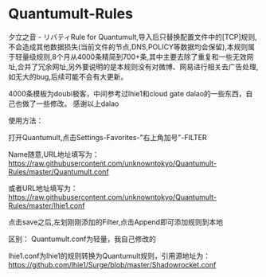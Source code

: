 # Quantumult-Rules
夕立之音 - リバティRule for Quantumult,导入后只替换配置文件中的[TCP]规则,不会造成其他数据损失(当前文件的节点,DNS,POLICY等数据均会保留),本规则属于轻量级规则,8个月从4000条精简到700+条,其中主要去除了重复和一些无效网址,合并了冗余网址,另外要说明的是本规则没有对微博、网易进行相关去广告处理,如无大的bug,后续可能不会有大更新。

4000条模板为doubi极客，中间参考过lhie1和cloud gate dalao的一些东西，自己也做了一些修改。 感谢以上dalao

使用方法：

打开Quantumult,点击Settings-Favorites-"右上角加号"-FILTER

Name随意,URL地址填写为：https://raw.githubusercontent.com/unknowntokyo/Quantumult-Rules/master/Quantumult.conf

或者URL地址填写为：https://raw.githubusercontent.com/unknowntokyo/Quantumult-Rules/master/lhie1.conf

点击save之后,左划刚刚添加的Filter,点击Append即可添加规则到本地

区别：
Quantumult.conf为轻量，我自己修改的

lhie1.conf为lhie1的规则转换为Quantumult规则，引用源地址为：https://github.com/lhie1/Surge/blob/master/Shadowrocket.conf
